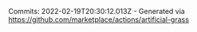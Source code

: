 Commits: 2022-02-19T20:30:12.013Z - Generated via https://github.com/marketplace/actions/artificial-grass
<br>
